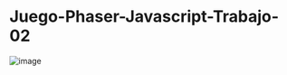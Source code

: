 # Juego-Phaser-Javascript-Trabajo-02

![image](https://user-images.githubusercontent.com/97979648/153496519-0e779941-8b9c-4eb4-b378-9c1ca6d26e4a.png)
